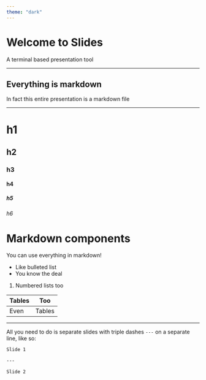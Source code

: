 ```yaml
---
theme: "dark"
---
```


# Welcome to Slides
A terminal based presentation tool

---

## Everything is markdown
In fact this entire presentation is a markdown file

---

# h1
## h2
### h3
#### h4
##### h5
###### h6


# Markdown components
You can use everything in markdown!
* Like bulleted list
* You know the deal

1. Numbered lists too

| Tables | Too    |
| ------ | ------ |
| Even   | Tables |

---

All you need to do is separate slides with triple dashes `---` on a separate line,
like so:

```markdown
Slide 1

--- 

Slide 2
```
